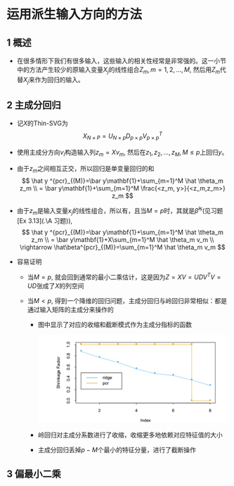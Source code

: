 # 运用派生输入方向的方法

## 1 概述

* 在很多情形下我们有很多输入，这些输入的相关性经常是非常强的。这一小节中的方法产生较少的原输入变量$X_j$的线性组合$Z_m,m=1,2,\dots,M$, 然后用$Z_m$代替$X_j$来作为回归的输入。



## 2 主成分回归

* 记$X$的Thin-SVG为
  $$
  X_{N\times P}=U_{N\times p} D_{p\times p}V_{p\times p}^T
  $$

* 使用主成分方向$v_i$构造输入列$z_m = Xv_{m}$, 然后在$z_1,z_2,\dots,z_M,M\le p$上回归$y$。

* 由于$z_m$之间相互正交，所以回归是单变量回归的和
  $$
  \hat y ^{pcr}_{(M)}=\bar y\mathbf{1}+\sum_{m=1}^M \hat \theta_m z_m
  \\ = \bar y\mathbf{1}+\sum_{m=1}^M \frac{<z_m, y>}{<z_m,z_m>} z_m
  $$

* 由于$z_m$是输入变量$x_j$的线性组合，所以有，且当$M=p$时，其就是$\hat \beta^{ls}$(见习题 [Ex 3.13](.\A 习题)),
  $$
  \hat y ^{pcr}_{(M)}=\bar y\mathbf{1}+\sum_{m=1}^M \hat \theta_m z_m
  \\ = \bar y\mathbf{1}+X\sum_{m=1}^M \hat \theta_m v_m
  \\ \rightarrow \hat\beta^{pcr}_{(M)}=\sum_{m=1}^M \hat \theta_m v_m
  $$

* 容易证明

  * 当$M=p$, 就会回到通常的最小二乘估计，这是因为$Z=XV=UDV^TV=UD$张成了$X$的列空间

  * 当$M<p$, 得到一个降维的回归问题，主成分回归与岭回归非常相似：都是通过输入矩阵的主成分来操作的

    * 图中显示了对应的收缩和截断模式作为主成分指标的函数

      ![1617386155140](assets/1617386155140.png)

    * 岭回归对主成分系数进行了收缩，收缩更多地依赖对应特征值的大小

    * 主成分回归丢掉$p-M$个最小的特征分量，进行了截断操作

      

      

## 3 偏最小二乘


